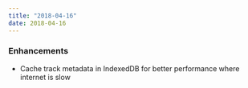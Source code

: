 ```yaml
---
title: "2018-04-16"
date: 2018-04-16
---
```


### Enhancements

- Cache track metadata in IndexedDB for better performance where internet is slow